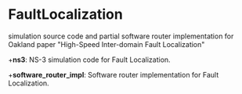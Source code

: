 # FaultLocalization
simulation source code and partial software router implementation for Oakland paper "High-Speed Inter-domain Fault Localization"

+**ns3**: NS-3 simulation code for Fault Localization.

+**software_router_impl**: Software router implementation for Fault Localization.
